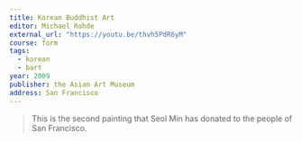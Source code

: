```yaml
---
title: Korean Buddhist Art
editor: Michael Rohde
external_url: "https://youtu.be/thvh5PdR6yM"
course: form
tags:
  - korean
  - bart
year: 2009
publisher: the Asian Art Museum
address: San Francisco
---
```


> This is the second painting that Seol Min has donated to the people of San Francisco.
